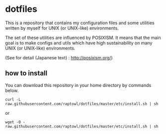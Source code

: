 # dotfiles

This is a repository that contains my configuration files and some utilities written by myself for UNIX (or UNIX-like) environments.

The set of these utilities are influenced by POSIXISM.
It means that the main goal is to make configs and utils which have high sustainability on many UNIX (or UNIX-like) environments.

(See for detail (Japanese text) : http://posixism.org/)

## how to install

You can download this repository in your home directory by commands below.
```
curl -L raw.githubusercontent.com/raptowl/dotfiles/master/etc/install.sh | sh
```
or
```
wget -O - raw.githubusercontent.com/raptowl/dotfiles/master/etc/install.sh | sh
```

